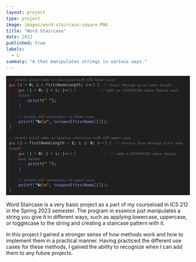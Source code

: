 ```yaml
---
layout: project
type: project
image: images/word-staircase-square.PNG
title: "Word Staircase"
date: 2023
published: true
labels:
  - C
summary: "A that manipulates strings in various ways."
---
```


<img class="img-fluid" src="../images/staircase-code.PNG">

Word Staircase is a very basic project as a part of my courseload in ICS 212 in the Spring 2023 semester. The program in essence just manipulates a string you give it in different ways, such as applying lowercase, uppercase, or togglecase to the string and creating a staircase pattern with it.

In this project I gained a stronger sense of how methods work and how to implement them in a practical manner. Having practiced the different use cases for these methods, I gained the ability to recognize when I can add them to any future projects.
